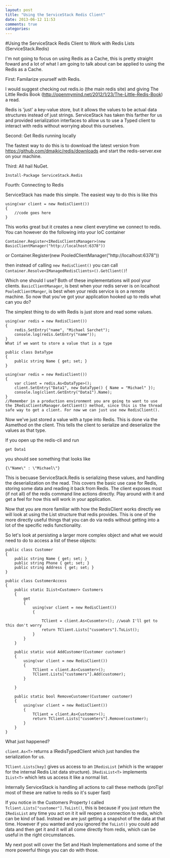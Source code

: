 ```yaml
---
layout: post
title: "Using the ServiceStack Redis Client"
date: 2013-06-12 11:53
comments: true
categories: 
---
```


#Using the ServiceStack Redis Client to Work with Redis Lists (ServiceStack.Redis)

I'm not going to focus on using Redis as a Cache, this is pretty straight foward and a lot of what I am going to talk about can be
applied to using the Redis as a Cache.

First: Familarize yourself with Redis.

I would suggest checking out redis.io (the main redis site) and giving The Little Redis Book (http://openmymind.net/2012/1/23/The-Little-Redis-Book) a read.

Redis is 'just' a key-value store, but it allows the values to be actual data structures instead of just strings. ServiceStack has taken this farther for us and provided serialization interfaces to allow us to use a Typed client to interact with redis without worrying about this ourselves.

Second: Get Redis running locally

The fastest way to do this is to download the latest version from https://github.com/dmajkic/redis/downloads and start the redis-server.exe on your machine.

Third: All hail NuGet.

`Install-Package ServiceStack.Redis`

Fourth: Connecting to Redis

ServiceStack has made this simple. The easiest way to do this is like this

    using(var client = new RedisClient())
    {
        //code goes here
    }

This works great but it creates a new client everytime we connect to redis. You can however do the following into your IoC container

    Container.Register<IRedisClientsManager>(new BasicClientManager("http://localhost:6378")) 
or
    Container.Register<IRedisClientsManager>(new PooledClientManager("http://localhost:6378")) 

then instead of calling `new RedisClient()` you can call `Container.Resolve<IManagedRedisClients>().GetClient()`!

Which one should I use?
Both of these implementations will pool your clients. `BasicClientManager`, is best when your redis server is on localhost `PooledClientManger`, is best when your reids service is on a remote machine.
So now that you've got your application hooked up to redis what can you do?

The simplest thing to do with Redis is just store and read some values.

    using(var redis = new RedisClient())
    {
        redis.SetEntry("name", "Michael Sarchet");
        console.log(redis.GetEntry("name"));
    }
    What if we want to store a value that is a type

    public class DataType
    {
        public string Name { get; set; }
    }
     
    using(var redis = new RedisClient())
    {
        var client = redis.As<DataType>();
        client.SetEntry("Data1", new DataType() { Name = "Michael" });
        console.log(client.GetEntry("Data1").Name);
    }
    //Remember in a production environment you are going to want to use the IRedisClientsManager.GetClient() method, since this is the thread safe way to get a client. For now we can just use new RedisClient().

Now we've just stored a value with a type into Redis. This is done via the Asmethod on the client. This tells the client to serialize and deserialize the values as that type.

If you open up the redis-cli and run

    get Data1

you should see something that looks like

    {\"Name\" : \"Michael\"}
    
This is becuase ServiceStack.Redis is serializing these values, and handling the deserialization on the read. This covers the basic use case for Redis, storing some data and reading it back from Redis. The client exposes most (if not all) of the redis command line actions directly. Play around with it and get a feel for how this will work in your application.

Now that you are more familiar with how the RedisClient works directly we will look at using the List structure that redis provides. This is one of the more directly useful things that you can do via redis without getting into a lot of the specific redis functionality.

So let's look at persisting a larger more complex object and what we would need to do to access a list of these objects:

    public class Customer
    {
        public string Name { get; set; }
        public string Phone { get; set; }
        public string Address { get; set; }
    }
     
    public class CustomerAccess
    {
        public static IList<Customer> Customers 
        { 
            get
            {
                using(var client = new RedisClient())
                {
     
                    TClient = client.As<Cusomter>(); //woah I'll get to this don't worry
                    return TClient.Lists["cusomters"].ToList();
                }
            }
        }
     
        public static void AddCustomer(Customer customer)
        {
            using(var client = new RedisClient())
            {
                TClient = client.As<Cusomter>();
                TClient.Lists["customers"].Add(customer);
            }
     
        }
     
        public static bool RemoveCustomer(Customer customer)
        {
            using(var client = new RedisClient())
            {
                TClient = client.As<Customer>();
                return TClient.Lists["cusomters"].Remove(customer);
            }
        }
    }
What just happened?

`client.As<T>` returns a IRedisTypedClient which just handles the serialization for us.

`TClient.Lists[key]` gives us access to an `IRedisList` (which is the wrapper for the internal Redis List data structure). `IRedisList<T>` implements `IList<T>` which lets us access it like a normal list.

Internally ServiceStack is handling all actions to call these methods (proTip! most of these are native to redis  so it's super fast)

If you notice in the Customers Property I called `Tclient.Lists["customer"].ToList()`, this is because if you just return the `IRedisList` any time you act on it it will reopen a connection to redis, which can be kind of bad. Instead we are just getting a snapshot of the data at that time. However if you wanted and you ignored the `ToList()` you could add data and then get it and it will all come directly from redis, which can be useful in the right circumstances.

My next post will cover the Set and Hash Implementations and some of the more powerful things you can do with those.
